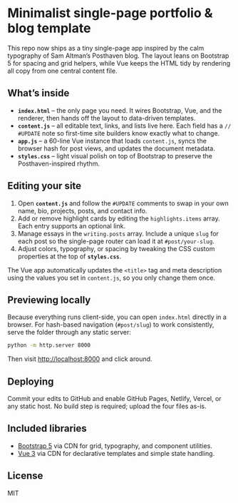 # Minimalist single-page portfolio & blog template

This repo now ships as a tiny single-page app inspired by the calm typography of Sam Altman’s Posthaven blog. The layout leans on Bootstrap 5 for spacing and grid helpers, while Vue keeps the HTML tidy by rendering all copy from one central content file.

## What’s inside

- **`index.html`** – the only page you need. It wires Bootstrap, Vue, and the renderer, then hands off the layout to data-driven templates.
- **`content.js`** – all editable text, links, and lists live here. Each field has a `// #UPDATE` note so first-time site builders know exactly what to change.
- **`app.js`** – a 60-line Vue instance that loads `content.js`, syncs the browser hash for post views, and updates the document metadata.
- **`styles.css`** – light visual polish on top of Bootstrap to preserve the Posthaven-inspired rhythm.

## Editing your site

1. Open **`content.js`** and follow the `#UPDATE` comments to swap in your own name, bio, projects, posts, and contact info.
2. Add or remove highlight cards by editing the `highlights.items` array. Each entry supports an optional link.
3. Manage essays in the `writing.posts` array. Include a unique `slug` for each post so the single-page router can load it at `#post/your-slug`.
4. Adjust colors, typography, or spacing by tweaking the CSS custom properties at the top of **`styles.css`**.

The Vue app automatically updates the `<title>` tag and meta description using the values you set in `content.js`, so you only change them once.

## Previewing locally

Because everything runs client-side, you can open `index.html` directly in a browser. For hash-based navigation (`#post/slug`) to work consistently, serve the folder through any static server:

```bash
python -m http.server 8000
```

Then visit [http://localhost:8000](http://localhost:8000) and click around.

## Deploying

Commit your edits to GitHub and enable GitHub Pages, Netlify, Vercel, or any static host. No build step is required; upload the four files as-is.

## Included libraries

- [Bootstrap 5](https://getbootstrap.com/) via CDN for grid, typography, and component utilities.
- [Vue 3](https://vuejs.org/) via CDN for declarative templates and simple state handling.

## License

MIT
